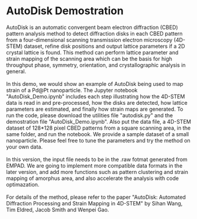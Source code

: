 # AutoDisk Demostration

AutoDisk is an automatic convergent beam electron diffraction (CBED) pattern analysis method to detect diffraction disks in each CBED pattern from a four-dimensional scanning transmission electron microscopy (4D-STEM) dataset, refine disk positions and output lattice parameters if a 2D crystal lattice is found. This method can perform lattice parameter and strain mapping of the scanning area which can be the basis for high throughput phase, symmetry, orientation, and crystallographic analysis in general.<br><br>
In this demo, we would show an example of AutoDisk being used to map strain of a Pd@Pt nanoparticle. The Jupyter notebook "AutoDisk_Demo.ipynb" includes each step illustrating how the 4D-STEM data is read in and pre-processed, how the disks are detected, how lattice parameters are estimated, and finally how strain maps are generated. To run the code, please download the utilities file "autodisk.py" and the demostration file "AutoDisk_Demo.ipynb". Also put the data file, a 4D-STEM dataset of 128*128 pixel CBED patterns from a square scanning area, in the same folder, and run the notebook. We provide a sample dataset of a small nanoparticle. Please feel free to tune the parameters and try the method on your own data. <br><br>
In this version, the input file needs to be in the .raw fotmat generated from EMPAD. We are going to implement more compatible data formats in the later version, and add more functions such as pattern clustering and strain mapping of amorphus area, and also accelerate the analysis with code optimazation.<br><br>
For details of the method, please refer to the paper "AutoDisk: Automated Diffraction Processing and Strain Mapping in 4D-STEM" by Sihan Wang, Tim Eldred, Jacob Smith and Wenpei Gao.
